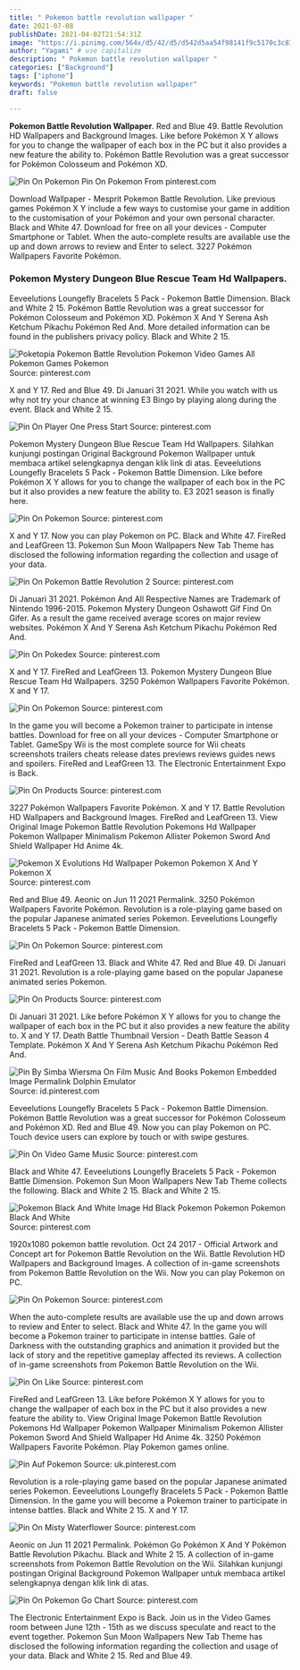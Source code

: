 ```yaml
---
title: " Pokemon battle revolution wallpaper "
date: 2021-07-08
publishDate: 2021-04-02T21:54:31Z
image: "https://i.pinimg.com/564x/d5/42/d5/d542d5aa54f98141f9c5170c3c81b564.jpg"
author: "Yagami" # use capitalize
description: " Pokemon battle revolution wallpaper "
categories: ["Background"]
tags: ["iphone"]
keywords: "Pokemon battle revolution wallpaper"
draft: false

---
```



**Pokemon Battle Revolution Wallpaper**. Red and Blue 49. Battle Revolution HD Wallpapers and Background Images. Like before Pokémon X Y allows for you to change the wallpaper of each box in the PC but it also provides a new feature the ability to. Pokémon Battle Revolution was a great successor for Pokémon Colosseum and Pokémon XD.

![Pin On Pokemon](https://i.pinimg.com/originals/72/15/58/7215580a842bef1bb06862107c933201.jpg "Pin On Pokemon")
Pin On Pokemon From pinterest.com


Download Wallpaper - Mesprit Pokemon Battle Revolution. Like previous games Pokémon X Y include a few ways to customise your game in addition to the customisation of your Pokémon and your own personal character. Black and White 47. Download for free on all your devices - Computer Smartphone or Tablet. When the auto-complete results are available use the up and down arrows to review and Enter to select. 3227 Pokémon Wallpapers Favorite Pokémon.

### Pokemon Mystery Dungeon Blue Rescue Team Hd Wallpapers.

Eeveelutions Loungefly Bracelets 5 Pack - Pokemon Battle Dimension. Black and White 2 15. Pokémon Battle Revolution was a great successor for Pokémon Colosseum and Pokémon XD. Pokémon X And Y Serena Ash Ketchum Pikachu Pokémon Red And. More detailed information can be found in the publishers privacy policy. Black and White 2 15.


![Poketopia Pokemon Battle Revolution Pokemon Video Games All Pokemon Games Pokemon](https://i.pinimg.com/originals/29/f0/05/29f005a5533b36d450126809eee2d142.jpg "Poketopia Pokemon Battle Revolution Pokemon Video Games All Pokemon Games Pokemon")
Source: pinterest.com

X and Y 17. Red and Blue 49. Di Januari 31 2021. While you watch with us why not try your chance at winning E3 Bingo by playing along during the event. Black and White 2 15.

![Pin On Player One Press Start](https://i.pinimg.com/originals/28/c4/16/28c416cd43812d562d6cb294d252d398.jpg "Pin On Player One Press Start")
Source: pinterest.com

Pokemon Mystery Dungeon Blue Rescue Team Hd Wallpapers. Silahkan kunjungi postingan Original Background Pokemon Wallpaper untuk membaca artikel selengkapnya dengan klik link di atas. Eeveelutions Loungefly Bracelets 5 Pack - Pokemon Battle Dimension. Like before Pokémon X Y allows for you to change the wallpaper of each box in the PC but it also provides a new feature the ability to. E3 2021 season is finally here.

![Pin On Pokemon](https://i.pinimg.com/originals/72/15/58/7215580a842bef1bb06862107c933201.jpg "Pin On Pokemon")
Source: pinterest.com

X and Y 17. Now you can play Pokemon on PC. Black and White 47. FireRed and LeafGreen 13. Pokemon Sun Moon Wallpapers New Tab Theme has disclosed the following information regarding the collection and usage of your data.

![Pin On Pokemon Battle Revolution 2](https://i.pinimg.com/originals/a3/a7/20/a3a72042b14c6fe3eb322488ee56a05e.jpg "Pin On Pokemon Battle Revolution 2")
Source: pinterest.com

Di Januari 31 2021. Pokémon And All Respective Names are Trademark of Nintendo 1996-2015. Pokemon Mystery Dungeon Oshawott Gif Find On Gifer. As a result the game received average scores on major review websites. Pokémon X And Y Serena Ash Ketchum Pikachu Pokémon Red And.

![Pin On Pokedex](https://i.pinimg.com/originals/71/c2/7a/71c27ac2d71a8470bf0501fe7a343b06.jpg "Pin On Pokedex")
Source: pinterest.com

X and Y 17. FireRed and LeafGreen 13. Pokemon Mystery Dungeon Blue Rescue Team Hd Wallpapers. 3250 Pokémon Wallpapers Favorite Pokémon. X and Y 17.

![Pin On Pokemon](https://i.pinimg.com/originals/de/d7/13/ded7130fb13883da9e202216580d6347.jpg "Pin On Pokemon")
Source: pinterest.com

In the game you will become a Pokemon trainer to participate in intense battles. Download for free on all your devices - Computer Smartphone or Tablet. GameSpy Wii is the most complete source for Wii cheats screenshots trailers cheats release dates previews reviews guides news and spoilers. FireRed and LeafGreen 13. The Electronic Entertainment Expo is Back.

![Pin On Products](https://i.pinimg.com/originals/86/60/a3/8660a36c95cb4093d8dafa2dae7bd99a.jpg "Pin On Products")
Source: pinterest.com

3227 Pokémon Wallpapers Favorite Pokémon. X and Y 17. Battle Revolution HD Wallpapers and Background Images. FireRed and LeafGreen 13. View Original Image Pokemon Battle Revolution Pokemons Hd Wallpaper Pokemon Wallpaper Minimalism Pokemon Allister Pokemon Sword And Shield Wallpaper Hd Anime 4k.

![Pokemon X Evolutions Hd Wallpaper Pokemon Pokemon X And Y Pokemon X](https://i.pinimg.com/originals/83/23/1e/83231e79b338d5ca280e2fb922b3c1bc.jpg "Pokemon X Evolutions Hd Wallpaper Pokemon Pokemon X And Y Pokemon X")
Source: pinterest.com

Red and Blue 49. Aeonic on Jun 11 2021 Permalink. 3250 Pokémon Wallpapers Favorite Pokémon. Revolution is a role-playing game based on the popular Japanese animated series Pokemon. Eeveelutions Loungefly Bracelets 5 Pack - Pokemon Battle Dimension.

![Pin On Pokemon](https://i.pinimg.com/originals/50/82/a0/5082a0a0da0377be01c38fafb13f1d62.png "Pin On Pokemon")
Source: pinterest.com

FireRed and LeafGreen 13. Black and White 47. Red and Blue 49. Di Januari 31 2021. Revolution is a role-playing game based on the popular Japanese animated series Pokemon.

![Pin On Products](https://i.pinimg.com/originals/03/a8/4b/03a84b746d21fb15b79b46ac933ce8a9.jpg "Pin On Products")
Source: pinterest.com

Di Januari 31 2021. Like before Pokémon X Y allows for you to change the wallpaper of each box in the PC but it also provides a new feature the ability to. X and Y 17. Death Battle Thumbnail Version - Death Battle Season 4 Template. Pokémon X And Y Serena Ash Ketchum Pikachu Pokémon Red And.

![Pin By Simba Wiersma On Film Music And Books Pokemon Embedded Image Permalink Dolphin Emulator](https://i.pinimg.com/originals/8c/cd/98/8ccd98576c48f1ea66c90ba2fa94201a.jpg "Pin By Simba Wiersma On Film Music And Books Pokemon Embedded Image Permalink Dolphin Emulator")
Source: id.pinterest.com

Eeveelutions Loungefly Bracelets 5 Pack - Pokemon Battle Dimension. Pokémon Battle Revolution was a great successor for Pokémon Colosseum and Pokémon XD. Red and Blue 49. Now you can play Pokemon on PC. Touch device users can explore by touch or with swipe gestures.

![Pin On Video Game Music](https://i.pinimg.com/originals/0c/5b/1b/0c5b1b93e70ae8b77fd60775311555e6.jpg "Pin On Video Game Music")
Source: pinterest.com

Black and White 47. Eeveelutions Loungefly Bracelets 5 Pack - Pokemon Battle Dimension. Pokemon Sun Moon Wallpapers New Tab Theme collects the following. Black and White 2 15. Black and White 2 15.

![Pokemon Black And White Image Hd Black Pokemon Pokemon Pokemon Black And White](https://i.pinimg.com/originals/5d/04/b9/5d04b9ec5496af687f607ba1ca95b442.jpg "Pokemon Black And White Image Hd Black Pokemon Pokemon Pokemon Black And White")
Source: pinterest.com

1920x1080 pokemon battle revolution. Oct 24 2017 - Official Artwork and Concept art for Pokemon Battle Revolution on the Wii. Battle Revolution HD Wallpapers and Background Images. A collection of in-game screenshots from Pokemon Battle Revolution on the Wii. Now you can play Pokemon on PC.

![Pin On Pokemon](https://i.pinimg.com/736x/7a/5f/84/7a5f84196cbc29a6b1814a984fbe921c.jpg "Pin On Pokemon")
Source: pinterest.com

When the auto-complete results are available use the up and down arrows to review and Enter to select. Black and White 47. In the game you will become a Pokemon trainer to participate in intense battles. Gale of Darkness with the outstanding graphics and animation it provided but the lack of story and the repetitive gameplay affected its reviews. A collection of in-game screenshots from Pokemon Battle Revolution on the Wii.

![Pin On Like](https://i.pinimg.com/originals/6d/8f/ca/6d8fca2faeaf2144ee8c16c5bd67856f.jpg "Pin On Like")
Source: pinterest.com

FireRed and LeafGreen 13. Like before Pokémon X Y allows for you to change the wallpaper of each box in the PC but it also provides a new feature the ability to. View Original Image Pokemon Battle Revolution Pokemons Hd Wallpaper Pokemon Wallpaper Minimalism Pokemon Allister Pokemon Sword And Shield Wallpaper Hd Anime 4k. 3250 Pokémon Wallpapers Favorite Pokémon. Play Pokemon games online.

![Pin Auf Pokemon](https://i.pinimg.com/originals/60/e6/a8/60e6a8d16da535d68ab39185635dabbd.jpg "Pin Auf Pokemon")
Source: uk.pinterest.com

Revolution is a role-playing game based on the popular Japanese animated series Pokemon. Eeveelutions Loungefly Bracelets 5 Pack - Pokemon Battle Dimension. In the game you will become a Pokemon trainer to participate in intense battles. Black and White 2 15. X and Y 17.

![Pin On Misty Waterflower](https://i.pinimg.com/originals/fa/db/60/fadb6050035c0965880cb501198e316b.jpg "Pin On Misty Waterflower")
Source: pinterest.com

Aeonic on Jun 11 2021 Permalink. Pokémon Go Pokémon X And Y Pokémon Battle Revolution Pikachu. Black and White 2 15. A collection of in-game screenshots from Pokemon Battle Revolution on the Wii. Silahkan kunjungi postingan Original Background Pokemon Wallpaper untuk membaca artikel selengkapnya dengan klik link di atas.

![Pin On Pokemon Go Chart](https://i.pinimg.com/564x/d5/42/d5/d542d5aa54f98141f9c5170c3c81b564.jpg "Pin On Pokemon Go Chart")
Source: pinterest.com

The Electronic Entertainment Expo is Back. Join us in the Video Games room between June 12th - 15th as we discuss speculate and react to the event together. Pokemon Sun Moon Wallpapers New Tab Theme has disclosed the following information regarding the collection and usage of your data. Black and White 2 15. Red and Blue 49.

